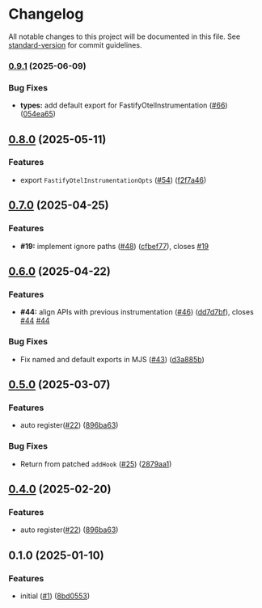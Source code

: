 # Changelog

All notable changes to this project will be documented in this file. See [standard-version](https://github.com/conventional-changelog/standard-version) for commit guidelines.

### [0.9.1](https://github.com/fastify/otel/compare/v0.9.0...v0.9.1) (2025-06-09)


### Bug Fixes

* **types:** add default export for FastifyOtelInstrumentation ([#66](https://github.com/fastify/otel/issues/66)) ([054ea65](https://github.com/fastify/otel/commit/054ea65f076916f8218981144a4a8eb961e59d3e))

## [0.8.0](https://github.com/fastify/otel/compare/v0.7.0...v0.8.0) (2025-05-11)


### Features

* export `FastifyOtelInstrumentationOpts` ([#54](https://github.com/fastify/otel/issues/54)) ([f2f7a46](https://github.com/fastify/otel/commit/f2f7a46019aca5fa4b91c4141bba3b1258760fe9))

## [0.7.0](https://github.com/fastify/otel/compare/v0.6.0...v0.7.0) (2025-04-25)


### Features

* **#19:** implement ignore paths ([#48](https://github.com/fastify/otel/issues/48)) ([cfbef77](https://github.com/fastify/otel/commit/cfbef7772ca41386499de4210c19b869ac57ca43)), closes [#19](https://github.com/fastify/otel/issues/19)

## [0.6.0](https://github.com/fastify/otel/compare/v0.5.2...v0.6.0) (2025-04-22)


### Features

* **#44:** align APIs with previous instrumentation ([#46](https://github.com/fastify/otel/issues/46)) ([dd7d7bf](https://github.com/fastify/otel/commit/dd7d7bf512aeb3696d0b15a379263b5a3f0b1ecb)), closes [#44](https://github.com/fastify/otel/issues/44) [#44](https://github.com/fastify/otel/issues/44)


### Bug Fixes

* Fix named and default exports in MJS ([#43](https://github.com/fastify/otel/issues/43)) ([d3a885b](https://github.com/fastify/otel/commit/d3a885b9306346687067e69dc9943128c6cc79b1))

## [0.5.0](https://github.com/fastify/otel/compare/v0.3.0...v0.5.0) (2025-03-07)


### Features

* auto register([#22](https://github.com/fastify/otel/issues/22)) ([896ba63](https://github.com/fastify/otel/commit/896ba63d28f7c5d228353bd143b0467b6655deb9))


### Bug Fixes

* Return from patched `addHook` ([#25](https://github.com/fastify/otel/issues/25)) ([2879aa1](https://github.com/fastify/otel/commit/2879aa172d9721a464ffe73bafc295ad8fbbddb4))

## [0.4.0](https://github.com/fastify/otel/compare/v0.3.0...v0.4.0) (2025-02-20)


### Features

* auto register([#22](https://github.com/fastify/otel/issues/22)) ([896ba63](https://github.com/fastify/otel/commit/896ba63d28f7c5d228353bd143b0467b6655deb9))

## 0.1.0 (2025-01-10)


### Features

* initial ([#1](https://github.com/fastify/otel/issues/1)) ([8bd0553](https://github.com/fastify/otel/commit/8bd05537d1c1e5e05180c028b3d7fa7afc87f6a4))
